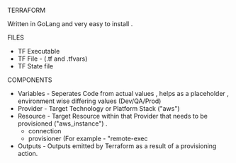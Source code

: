 TERRAFORM 

Written in GoLang and very easy to install . 

FILES
  * TF Executable
  * TF File - (.tf and .tfvars)
  * TF State file
 
COMPONENTS 
  * Variables - Seperates Code from actual values ,  helps as a placeholder , environment wise differing values (Dev/QA/Prod)
  * Provider - Target Technology or Platform Stack ("aws") 
  * Resource - Target Resource within that Provider that needs to be provisioned ("aws_instance") . 
      * connection 
      * provisioner (For example - "remote-exec
  * Outputs - Outputs emitted by Terraform as a result of a provisioning action. 
    
 
